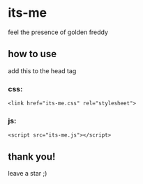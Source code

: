 # its-me
feel the presence of golden freddy


## how to use
add this to the head tag

### css:
```
<link href="its-me.css" rel="stylesheet">
```

### js:
```
<script src="its-me.js"></script>
```


## thank you!
leave a star ;)